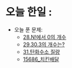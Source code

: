 # 오늘 한일 :
  - 오늘 푼 문제:
    - [28.N!에서 0의 개수](https://github.com/SeungMin2001/TIL/blob/main/CodingTest/28.N!%EC%97%90%EC%84%9C%200%EC%9D%98%20%EA%B0%9C%EC%88%98.md)
    - [29,30.3의 개수는?](https://github.com/SeungMin2001/TIL/blob/main/CodingTest/29%2C30.3%EC%9D%98%20%EA%B0%9C%EC%88%98%EB%8A%94%3F.md)
    - [31.탄화수소 질량](https://github.com/SeungMin2001/TIL/blob/main/CodingTest/31.%ED%83%84%ED%99%94%EC%88%98%EC%86%8C%20%EC%A7%88%EB%9F%89.md)
    - [15686_치킨배달](https://github.com/SeungMin2001/TIL/blob/main/algorithm_list/15686_%EC%B9%98%ED%82%A8%EB%B0%B0%EB%8B%AC.md)
